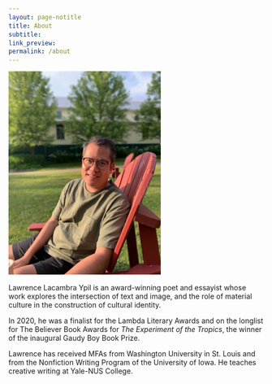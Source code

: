 ```yaml
---
layout: page-notitle
title: About
subtitle:
link_preview:
permalink: /about
---
```


<img src="/assets/images/main.jpg"
alt="Lawrence Ypil"
width="300"/>

Lawrence Lacambra Ypil is an award-winning poet and essayist whose work explores the intersection of text and image, and the role of material culture in the construction of cultural identity. 

In 2020, he was a finalist for the Lambda Literary Awards and on the longlist for The Believer Book Awards for *The Experiment of the Tropics*, the winner of the inaugural Gaudy Boy Book Prize.
 
Lawrence has received MFAs from Washington University in St. Louis and from the Nonfiction Writing Program of the University of Iowa. He teaches creative writing at Yale-NUS College.